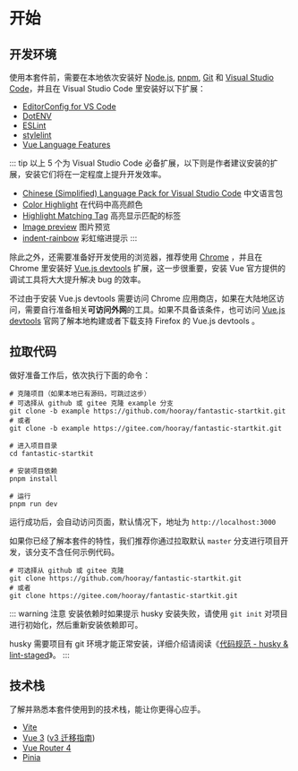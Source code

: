 # 开始

## 开发环境

使用本套件前，需要在本地依次安装好 [Node.js](https://nodejs.org/zh-cn/), [pnpm](https://pnpm.io/zh/), [Git](https://git-scm.com/) 和 [Visual Studio Code](https://code.visualstudio.com/)，并且在 Visual Studio Code 里安装好以下扩展：

- [EditorConfig for VS Code](https://marketplace.visualstudio.com/items?itemName=EditorConfig.EditorConfig)
- [DotENV](https://marketplace.visualstudio.com/items?itemName=mikestead.dotenv)
- [ESLint](https://marketplace.visualstudio.com/items?itemName=dbaeumer.vscode-eslint)
- [stylelint](https://marketplace.visualstudio.com/items?itemName=stylelint.vscode-stylelint)
- [Vue Language Features](https://marketplace.visualstudio.com/items?itemName=vue.volar)

::: tip
以上 5 个为 Visual Studio Code 必备扩展，以下则是作者建议安装的扩展，安装它们将在一定程度上提升开发效率。

- [Chinese (Simplified) Language Pack for Visual Studio Code](https://marketplace.visualstudio.com/items?itemName=MS-CEINTL.vscode-language-pack-zh-hans) 中文语言包
- [Color Highlight](https://marketplace.visualstudio.com/items?itemName=naumovs.color-highlight) 在代码中高亮颜色
- [Highlight Matching Tag](https://marketplace.visualstudio.com/items?itemName=vincaslt.highlight-matching-tag) 高亮显示匹配的标签
- [Image preview](https://marketplace.visualstudio.com/items?itemName=kisstkondoros.vscode-gutter-preview) 图片预览
- [indent-rainbow](https://marketplace.visualstudio.com/items?itemName=oderwat.indent-rainbow) 彩虹缩进提示
:::

除此之外，还需要准备好开发使用的浏览器，推荐使用 [Chrome](https://www.google.cn/chrome/) ，并且在 Chrome 里安装好 [Vue.js devtools](https://chrome.google.com/webstore/detail/vuejs-devtools/nhdogjmejiglipccpnnnanhbledajbpd) 扩展，这一步很重要，安装 Vue 官方提供的调试工具将大大提升解决 bug 的效率。

不过由于安装 Vue.js devtools 需要访问 Chrome 应用商店，如果在大陆地区访问，需要自行准备相关**可访问外网**的工具。如果不具备该条件，也可访问 [Vue.js devtools](https://devtools.vuejs.org/) 官网了解本地构建或者下载支持 Firefox 的 Vue.js devtools 。

## 拉取代码

做好准备工作后，依次执行下面的命令：

```bash:no-line-numbers
# 克隆项目（如果本地已有源码，可跳过这步）
# 可选择从 github 或 gitee 克隆 example 分支
git clone -b example https://github.com/hooray/fantastic-startkit.git
# 或者
git clone -b example https://gitee.com/hooray/fantastic-startkit.git

# 进入项目目录
cd fantastic-startkit

# 安装项目依赖
pnpm install

# 运行
pnpm run dev
```

运行成功后，会自动访问页面，默认情况下，地址为 `http://localhost:3000`

如果你已经了解本套件的特性，我们推荐你通过拉取默认 `master` 分支进行项目开发，该分支不含任何示例代码。

```bash:no-line-numbers
# 可选择从 github 或 gitee 克隆
git clone https://github.com/hooray/fantastic-startkit.git
# 或者
git clone https://gitee.com/hooray/fantastic-startkit.git
```

::: warning 注意
安装依赖时如果提示 husky 安装失败，请使用 `git init` 对项目进行初始化，然后重新安装依赖即可。

husky 需要项目有 git 环境才能正常安装，详细介绍请阅读《[代码规范 - husky & lint-staged](coding-standard.md#husky-lint-staged)》。
:::

## 技术栈

了解并熟悉本套件使用到的技术栈，能让你更得心应手。

- [Vite](https://cn.vitejs.dev/)
- [Vue 3](https://v3.cn.vuejs.org/) ([v3 迁移指南](https://v3.cn.vuejs.org/guide/migration/introduction.html))
- [Vue Router 4](https://next.router.vuejs.org/zh/)
- [Pinia](https://pinia.vuejs.org/)